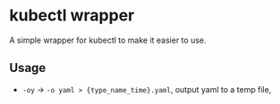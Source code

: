 # kubectl wrapper

A simple wrapper for kubectl to make it easier to use.

## Usage

- `-oy` -> `-o yaml > {type_name_time}.yaml`, output yaml to a temp file,
